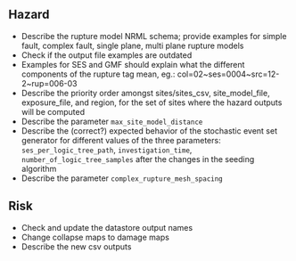 Hazard
------

* Describe the rupture model NRML schema; provide examples for simple fault, 
  complex fault, single plane, multi plane rupture models
* Check if the output file examples are outdated
* Examples for SES and GMF should explain what the different components of
  the rupture tag mean, eg.: col=02~ses=0004~src=12-2~rup=006-03
* Describe the priority order amongst sites/sites_csv, site_model_file,
  exposure_file, and region, for the set of sites
  where the hazard outputs will be computed
* Describe the parameter `max_site_model_distance`
* Describe the (correct?) expected behavior of the stochastic event set
  generator for different values of the three parameters:
  `ses_per_logic_tree_path`, `investigation_time`, `number_of_logic_tree_samples`
  after the changes in the seeding algorithm
* Describe the parameter `complex_rupture_mesh_spacing`


Risk
----

* Check and update the datastore output names
* Change collapse maps to damage maps
* Describe the new csv outputs
